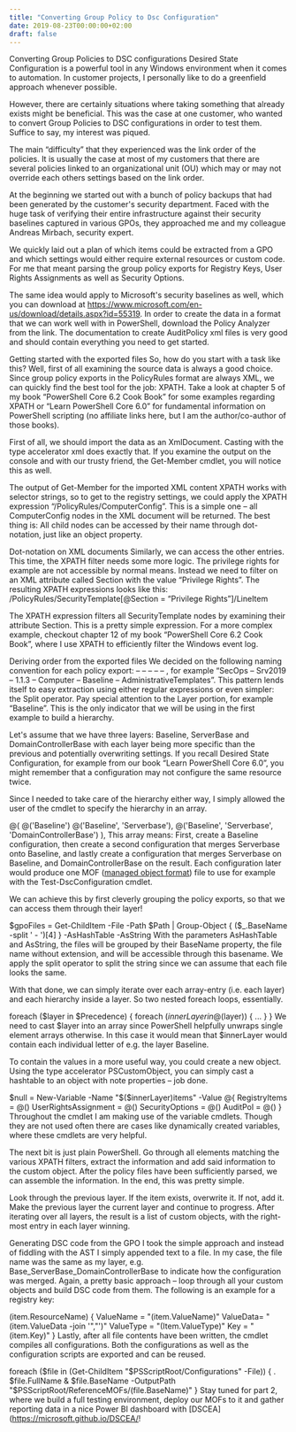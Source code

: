 ```yaml
---
title: "Converting Group Policy to Dsc Configuration"
date: 2019-08-23T00:00:00+02:00
draft: false
---
```


Converting Group Policies to DSC configurations
Desired State Configuration is a powerful tool in any Windows environment when it comes to automation. In customer projects, I personally like to do a greenfield approach whenever possible.

However, there are certainly situations where taking something that already exists might be beneficial. This was the case at one customer, who wanted to convert Group Policies to DSC configurations in order to test them. Suffice to say, my interest was piqued.

The main “difficulty” that they experienced was the link order of the policies. It is usually the case at most of my customers that there are several policies linked to an organizational unit (OU) which may or may not override each others settings based on the link order.

At the beginning we started out with a bunch of policy backups that had been generated by the customer's security department. Faced with the huge task of verifying their entire infrastructure against their security baselines captured in various GPOs, they approached me and my colleague Andreas Mirbach, security expert.

We quickly laid out a plan of which items could be extracted from a GPO and which settings would either require external resources or custom code. For me that meant parsing the group policy exports for Registry Keys, User Rights Assignments as well as Security Options.

The same idea would apply to Microsoft's security baselines as well, which you can download at <https://www.microsoft.com/en-us/download/details.aspx?id=55319>. In order to create the data in a format that we can work well with in PowerShell, download the Policy Analyzer from the link. The documentation to create AuditPolicy xml files is very good and should contain everything you need to get started.

Getting started with the exported files
So, how do you start with a task like this? Well, first of all examining the source data is always a good choice. Since group policy exports in the PolicyRules format are always XML, we can quickly find the best tool for the job: XPATH. Take a look at chapter 5 of my book “PowerShell Core 6.2 Cook Book” for some examples regarding XPATH or “Learn PowerShell Core 6.0” for fundamental information on PowerShell scripting (no affiliate links here, but I am the author/co-author of those books).

First of all, we should import the data as an XmlDocument. Casting with the type accelerator xml does exactly that. If you examine the output on the console and with our trusty friend, the Get-Member cmdlet, you will notice this as well.


The output of Get-Member for the imported XML content
XPATH works with selector strings, so to get to the registry settings, we could apply the XPATH expression “/PolicyRules/ComputerConfig”. This is a simple one – all ComputerConfig nodes in the XML document will be returned. The best thing is: All child nodes can be accessed by their name through dot-notation, just like an object property.


Dot-notation on XML documents
Similarly, we can access the other entries. This time, the XPATH filter needs some more logic. The privilege rights for example are not accessible by normal means. Instead we need to filter on an XML attribute called Section with the value “Privilege Rights”. The resulting XPATH expressions looks like this: /PolicyRules/SecurityTemplate[@Section = “Privilege Rights”]/LineItem

The XPATH expression filters all SecurityTemplate nodes by examining their attribute Section. This is a pretty simple expression. For a more complex example, checkout chapter 12 of my book “PowerShell Core 6.2 Cook Book”, where I use XPATH to efficiently filter the Windows event log.

Deriving order from the exported files
We decided on the following naming convention for each policy export: <Publisher> – <OS> – <Version> – <Computer or User> – <Layer> – <Policy name>, for example “SecOps – Srv2019 – 1.1.3 – Computer – Baseline – AdministrativeTemplates”. This pattern lends itself to easy extraction using either regular expressions or even simpler: the Split operator. Pay special attention to the Layer portion, for example “Baseline”. This is the only indicator that we will be using in the first example to build a hierarchy.

Let's assume that we have three layers: Baseline, ServerBase and DomainControllerBase with each layer being more specific than the previous and potentially overwriting settings. If you recall Desired State Configuration, for example from our book “Learn PowerShell Core 6.0”, you might remember that a configuration may not configure the same resource twice.

Since I needed to take care of the hierarchy either way, I simply allowed the user of the cmdlet to specify the hierarchy in an array.

@(
    @('Baseline')
    @('Baseline', 'Serverbase'),
    @('Baseline', 'Serverbase', 'DomainControllerBase')
),
This array means: First, create a Baseline configuration, then create a second configuration that merges Serverbase onto Baseline, and lastly create a configuration that merges Serverbase on Baseline, and DomainControllerBase on the result. Each configuration later would produce one MOF ([managed object format](https://www.dmtf.org/standards/cim)) file to use for example with the Test-DscConfiguration cmdlet.

We can achieve this by first cleverly grouping the policy exports, so that we can access them through their layer!

$gpoFiles = Get-ChildItem -File -Path $Path |
    Group-Object { ($_.BaseName -split ' - ')[4] } -AsHashTable -AsString
With the parameters AsHashTable and AsString, the files will be grouped by their BaseName property, the file name without extension, and will be accessible through this basename. We apply the split operator to split the string since we can assume that each file looks the same.

With that done, we can simply iterate over each array-entry (i.e. each layer) and each hierarchy inside a layer. So two nested foreach loops, essentially.

foreach ($layer in $Precedence)
{
    foreach ($innerLayer in @($layer))
    {
        ...
    }
}
We need to cast $layer into an array since PowerShell helpfully unwraps single element arrays otherwise. In this case it would mean that $innerLayer would contain each individual letter of e.g. the layer Baseline.

To contain the values in a more useful way, you could create a new object. Using the type accelerator PSCustomObject, you can simply cast a hashtable to an object with note properties – job done.

$null = New-Variable -Name "$($innerLayer)items" -Value @{
            RegistryItems        = @()
            UserRightsAssignment = @()
            SecurityOptions      = @()
            AuditPol             = @()
        }
Throughout the cmdlet I am making use of the variable cmdlets. Though they are not used often there are cases like dynamically created variables, where these cmdlets are very helpful.

The next bit is just plain PowerShell. Go through all elements matching the various XPATH filters, extract the information and add said information to the custom object. After the policy files have been sufficiently parsed, we can assemble the information. In the end, this was pretty simple.

Look through the previous layer. If the item exists, overwrite it. If not, add it. Make the previous layer the current layer and continue to progress. After iterating over all layers, the result is a list of custom objects, with the right-most entry in each layer winning.

Generating DSC code from the GPO
I took the simple approach and instead of fiddling with the AST I simply appended text to a file. In my case, the file name was the same as my layer, e.g. Base_ServerBase_DomainControllerBase to indicate how the configuration was merged. Again, a pretty basic approach – loop through all your custom objects and build DSC code from them. The following is an example for a registry key:

$($item.ResourceName)
{
    ValueName = "$($item.ValueName)"
    ValueData= "$($item.ValueData -join '","')"
    ValueType = "$($Item.ValueType)"
    Key = "$($item.Key)"
 } 
Lastly, after all file contents have been written, the cmdlet compiles all configurations. Both the configurations as well as the configuration scripts are exported and can be reused.

foreach ($file in (Get-ChildItem "$PSScriptRoot/Configurations" -File))
{
    . $file.FullName
    & $file.BaseName -OutputPath "$PSScriptRoot/ReferenceMOFs/$($file.BaseName)"
}
Stay tuned for part 2, where we build a full testing environment, deploy our MOFs to it and gather reporting data in a nice Power BI dashboard with [DSCEA](https://microsoft.github.io/DSCEA/!